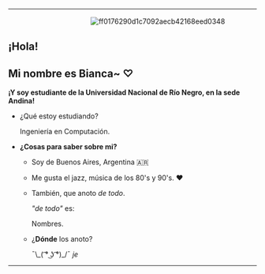 ***
ㅤㅤㅤㅤㅤㅤㅤㅤㅤㅤㅤㅤㅤ![ff0176290d1c7092aecb42168eed0348](https://user-images.githubusercontent.com/105023635/167268548-f806d825-3acd-4e9e-81bd-79fd9f432fd4.gif)

## ¡Hola!

## Mi nombre es Bianca~ ♡

**¡Y soy estudiante de la Universidad Nacional de Río Negro, en la sede Andina!**
 
- ¿Qué estoy estudiando?

     Ingeniería en Computación.

- **¿Cosas para saber sobre mi?**
 
     - Soy de Buenos Aires, Argentina 🇦🇷
     
     - Me gusta el jazz, música de los 80's y 90's. ❤️
     
     - También, que anoto *de todo*.

        *"de todo"* es:

        Nombres. 

     - ¿**Dónde** los anoto?

       ¯\\\_( ͡° ͜ʖ ͡°)_/¯ _je_

***

